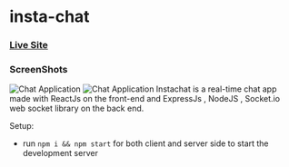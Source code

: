 # insta-chat
### [Live Site]()
### ScreenShots
![Chat Application](./Screenshots/sc1.png)
![Chat Application](./Screenshots/sc2.png)
Instachat is a real-time chat app made with ReactJs on the front-end and ExpressJs , NodeJS , Socket.io web socket library on the back end.

Setup:
- run ```npm i && npm start``` for both client and server side to start the development server
